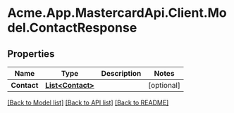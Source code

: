 # Acme.App.MastercardApi.Client.Model.ContactResponse

## Properties

Name | Type | Description | Notes
------------ | ------------- | ------------- | -------------
**Contact** | [**List&lt;Contact&gt;**](Contact.md) |  | [optional] 

[[Back to Model list]](../README.md#documentation-for-models) [[Back to API list]](../README.md#documentation-for-api-endpoints) [[Back to README]](../README.md)

